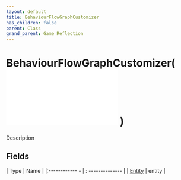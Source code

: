 ```yaml
---
layout: default
title: BehaviourFlowGraphCustomizer
has_children: false
parent: Class
grand_parent: Game Reflection
---
```

# BehaviourFlowGraphCustomizer( ![ FlowGraphCustomizer ](game-reflection/classes/flow_graph_customizer.md) )
Description 

## Fields
| Type | Name |
|:------------ - | : -------------- |
| [Entity](game-reflection/classes/entity.md) | entity |
